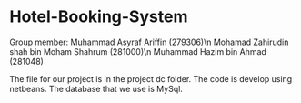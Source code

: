 # Hotel-Booking-System

Group member:
Muhammad Asyraf Ariffin (279306)\n
Mohamad Zahirudin shah bin Moham Shahrum (281000)\n
Muhammad Hazim bin Ahmad (281048)

The file for our project is in the project dc folder.
The code is develop using netbeans.
The database that we use is MySql.
